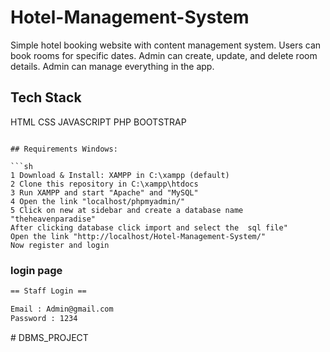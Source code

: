 # Hotel-Management-System

Simple hotel booking website with content management system. Users can book rooms for specific dates. Admin can create, update, and delete room details. Admin can manage everything in the app.



## Tech Stack 


HTML
CSS
JAVASCRIPT
PHP
BOOTSTRAP 
```

## Requirements Windows:

```sh
1 Download & Install: XAMPP in C:\xampp (default)
2 Clone this repository in C:\xampp\htdocs
3 Run XAMPP and start "Apache" and "MySQL"
4 Open the link "localhost/phpmyadmin/"
5 Click on new at sidebar and create a database name "theheavenparadise"
After clicking database click import and select the  sql file"
Open the link "http://localhost/Hotel-Management-System/"
Now register and login
```


### login page

```sh
== Staff Login ==

Email : Admin@gmail.com
Password : 1234
```
#   D B M S _ P R O J E C T  
 